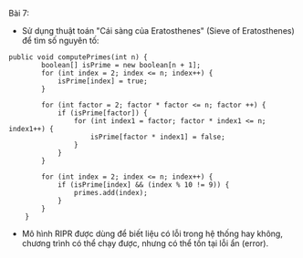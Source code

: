 Bài 7:
- Sử dụng thuật toán "Cái sàng của Eratosthenes" (Sieve of Eratosthenes) để tìm số nguyên tố:

```
public void computePrimes(int n) {
        boolean[] isPrime = new boolean[n + 1];
        for (int index = 2; index <= n; index++) {
            isPrime[index] = true;
        }
        
        for (int factor = 2; factor * factor <= n; factor ++) {
            if (isPrime[factor]) {
                for (int index1 = factor; factor * index1 <= n; index1++) {
                    isPrime[factor * index1] = false;
                }
            }
        }
        
        for (int index = 2; index <= n; index++) {
            if (isPrime[index] && (index % 10 != 9)) {
                primes.add(index);
            }
        }
    }
```
- Mô hình RIPR được dùng để biết liệu có lỗi trong hệ thống hay không, chương trình có thể chạy được, nhưng có thể tồn tại lỗi ẩn (error).
